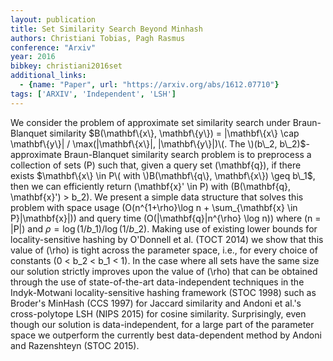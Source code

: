 ```yaml
---
layout: publication
title: Set Similarity Search Beyond Minhash
authors: Christiani Tobias, Pagh Rasmus
conference: "Arxiv"
year: 2016
bibkey: christiani2016set
additional_links:
  - {name: "Paper", url: "https://arxiv.org/abs/1612.07710"}
tags: ['ARXIV', 'Independent', 'LSH']
---
```

We consider the problem of approximate set similarity search under Braun-Blanquet similarity $B(\mathbf\{x\}, \mathbf\{y\}) = |\mathbf\{x\} \cap \mathbf\{y\}| / \max(|\mathbf\{x\}|, |\mathbf\{y\}|)\(. The \)(b\_2, b\_2)$-approximate Braun-Blanquet similarity search problem is to preprocess a collection of sets \(P\) such that, given a query set \(\mathbf\{q\}\), if there exists $\mathbf\{x\} \in P\( with \)B(\mathbf\{q\}, \mathbf\{x\}) \geq b\_1$, then we can efficiently return \(\mathbf\{x\}' \in P\) with \(B(\mathbf\{q\}, \mathbf\{x\}') > b\_2\). We present a simple data structure that solves this problem with space usage \(O(n^\{1+\rho\}\log n + \sum\_\{\mathbf\{x\} \in P\}|\mathbf\{x\}|)\) and query time \(O(|\mathbf\{q\}|n^\{\rho\} \log n)\) where \(n = |P|\) and $\rho = \log(1/b\_1)/\log(1/b\_2)$. Making use of existing lower bounds for locality-sensitive hashing by O'Donnell et al. (TOCT 2014) we show that this value of \(\rho\) is tight across the parameter space, i.e., for every choice of constants \(0 < b\_2 < b\_1 < 1\). In the case where all sets have the same size our solution strictly improves upon the value of \(\rho\) that can be obtained through the use of state-of-the-art data-independent techniques in the Indyk-Motwani locality-sensitive hashing framework (STOC 1998) such as Broder's MinHash (CCS 1997) for Jaccard similarity and Andoni et al.'s cross-polytope LSH (NIPS 2015) for cosine similarity. Surprisingly, even though our solution is data-independent, for a large part of the parameter space we outperform the currently best data-dependent method by Andoni and Razenshteyn (STOC 2015).
